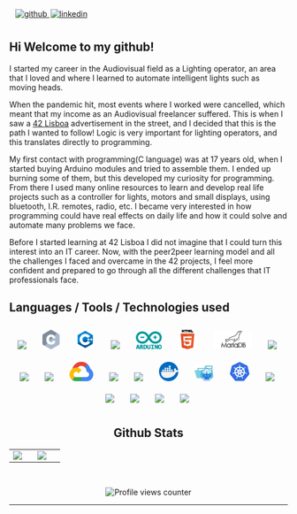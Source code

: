 



<a href="https://github.com/ncameiri" target="_blank">
<img src=https://img.shields.io/badge/github-%2324292e.svg?&style=for-the-badge&logo=github&logoColor=white alt=github  style="margin-left: 11px; margin-bottom: 10px;" />
</a>
<a href="https://www.linkedin.com/in/nuno-cameirinha-7705a561/" target="_blank">
<img src=https://img.shields.io/badge/linkedin-%231E77B5.svg?&style=for-the-badge&logo=linkedin&logoColor=white alt=linkedin style="margin-left: 2px; margin-bottom: 10px;" />
</a>


## Hi Welcome to my github!  



I started my career in the Audiovisual field as a Lighting operator, an area that I loved and where I learned to automate intelligent lights such as moving heads.<br>

When the pandemic hit, most events where I worked were cancelled, which meant that my income as an Audiovisual freelancer suffered. This is when I saw a [42 Lisboa](https://www.42lisboa.com/en/) advertisement in the street, and I decided that this is the path I wanted to follow! Logic is very important for lighting operators, and this translates directly to programming.<br>

My first contact with programming(C language) was at 17 years old, when I started buying Arduino modules and tried to assemble them. I ended up burning some of them, but this developed my curiosity for programming. From there I used many online resources to learn and develop real life projects such as a controller for lights, motors and small displays, using bluetooth, I.R. remotes, radio, etc. I became very interested in how programming could have real effects on daily life and how it could solve and automate many problems we face.<br>

Before I started learning at 42 Lisboa I did not imagine that I could turn this interest into an IT career. Now, with the peer2peer learning model and all the challenges I faced and overcame in the 42 projects, I feel more confident and prepared to go through all the different challenges that IT professionals face.


## Languages / Tools / Technologies used


<div align="center">
<img style="margin: 10px; padding-right: 5px" src="https://www.vectorlogo.zone/logos/gnu_bash/gnu_bash-official.svg" height="32" />
<img style="margin: 10px; padding-right: 5px" src="./.resources\c-seeklogo.com.svg" height="35" />
<img style="margin: 10px; padding-right: 5px" src="./.resources\icons8-c++.svg" height="35" />
<img style="margin: 10px; padding-right: 5px" src="https://www.vectorlogo.zone/logos/python/python-official.svg" height="35" />
<img style="margin: 10px; padding-right: 5px" src="./.resources\arduino-seeklogo.com.svg" height="32" />
<img style="margin: 10px; padding-right: 5px" src="./.resources\html.svg" height="35" />
<img style="margin: 10px; padding-right: 5px" src="./.resources\mariadb.svg" height="35" />
<img style="margin: 10px; padding-right: 5px" src="https://www.vectorlogo.zone/logos/oracle/oracle-ar21.svg" height="35" />
<img style="margin: 10px; padding-right: 5px" src="https://www.vectorlogo.zone/logos/postgresql/postgresql-ar21.svg" height="35" />
<img style="margin: 10px; padding-right: 5px" src="https://www.vectorlogo.zone/logos/mongodb/mongodb-ar21.svg" height="35" />
<img style="margin: 10px; padding-right: 5px" src="./.resources\gcloud.svg" height="35" />
<img style="margin: 10px; padding-right: 5px" src="https://upload.wikimedia.org/wikipedia/commons/9/93/Amazon_Web_Services_Logo.svg" height="32" />
<img style="margin: 10px; padding-right: 5px" src="https://upload.wikimedia.org/wikipedia/commons/f/fa/Microsoft_Azure.svg" height="32" /> 
<img style="margin: 10px; padding-right: 5px" src="./.resources\docker.svg" height="35" />
<img style="margin: 10px; padding-right: 5px" src="./.resources\minikube.svg" height="35" />
<img style="margin: 10px; padding-right: 5px" src="./.resources\kubernetes.svg" height="35" />

<img style="margin: 10px; padding-right: 5px" src="https://www.vectorlogo.zone/logos/amazon_eks/amazon_eks-ar21.svg" height="32" />
<img style="margin: 10px; padding-right: 5px" src="https://www.vectorlogo.zone/logos/jenkins/jenkins-official.svg" height="32" />
<img style="margin: 10px; padding-right: 5px" src="https://www.vectorlogo.zone/logos/argoprojio/argoprojio-ar21.svg" height="32" />
<img style="margin: 10px; padding-right: 5px" src="https://www.vectorlogo.zone/logos/nodejs/nodejs-ar21.svg" height="32" />
<img style="margin: 10px; padding-right: 5px" src="https://www.vectorlogo.zone/logos/nestjs/nestjs-ar21.svg" height="32" />


  
  
## Github Stats

<table border="0"><tr><td valign="top" width="50%" border="0">

<img src="https://github-readme-stats.vercel.app/api?username=ncameiri&show_icons=true&theme=vue&count_private=true&hide_border=true" align="left" style="width: 51%" />
<img src="https://github-readme-stats.vercel.app/api/top-langs/?username=ncameiri&hide_border=true&theme=vue&layout=compact" align="right" style="width: 43%" />

</td></tr></table>

<br/>

![Profile views counter](https://komarev.com/ghpvc/?username=ncameiri&&style=flat-square)

---
